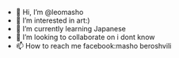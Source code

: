 - 👋 Hi, I’m @leomasho
- 👀 I’m interested in art:)
- 🌱 I’m currently learning Japanese 
- 💞️ I’m looking to collaborate on i dont know
- 📫 How to reach me facebook:masho beroshvili

<!---
leomasho/leomasho is a ✨ special ✨ repository because its `README.md` (this file) appears on your GitHub profile.
You can click the Preview link to take a look at your changes.
--->
